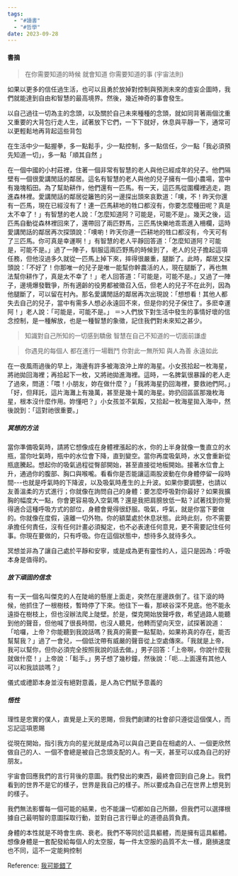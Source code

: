 ```yaml
---
tags:
  - "#讀書"
  - "#哲學"
date: 2023-09-28
---
```

#### 書摘

> 在你需要知道的時候
> 就會知道
> 你需要知道的事
> (宇宙法則)

如果以更多的信任過生活，也可以且勇於放掉對控制與預測未來的虛妄企圖時，我們就能達到自由和智慧的最高境界。然後，幾近神奇的事會發生。

以自己過往一切為主的念頭，以及關於自己未來種種的念頭，就如同背著兩個沈重又重要的大背包行走人生，試著放下它們，一下下就好，休息與平靜一下，通常可以更輕鬆地再背起這些背包

在生活中少一點握拳，多一點鬆手，少一點控制，多一點信任，少一點「我必須預先知道一切」，多一點「順其自然  」

在一個中國的小村莊裡，住著一個非常有智慧的老人與他已經成年的兒子。他們隔壁有一個很愛講閒話的鄰居。這名有智慧的老人與他的兒子擁有一個小農場，當中有幾塊稻田。為了幫助耕作，他們還有一匹馬。有一天，這匹馬從圍欄裡逃走，跑進森林裡。愛講閒話的鄰居從籬笆的另一邊探出頭來哀歎道：「噢，不！昨天你還有一匹馬，現在已經沒有了！連一匹馬耕地的牲口都沒有，你要怎麼種田呢？真是太不幸了！」有智慧的老人說：「怎麼知道阿？可能是，可能不是」。幾天之後，這匹馬自動從森林裡回來了，還帶回了兩匹野馬，三匹馬快樂地乖乖進入柵欄，這時愛講閒話的鄰居再次探頭說：「噢喲！昨天你連一匹耕地的牲口都沒有，今天可有了三匹馬。你可真是幸運啊！」有智慧的老人平靜回答道：「怎麼知道阿？可能是，可能不是。」過了一陣子，馴服這兩匹野馬的時候到了，老人的兒子擔起這項任務，但他沒過多久就從一匹馬上掉下來，摔得很嚴重，腿斷了。此時，鄰居又探頭說：「不好了！你那唯一的兒子是唯一能幫你幹農活的人，現在腿斷了，再也無法幫你耕作了，真是太不幸了！」老人回答道：「可能是，可能不是。」又過了一陣子，邊境爆發戰爭，所有適齡的役男都被徵召入伍，但老人的兒子不在此列，因為他腿斷了，可以留在村內。那名愛講閒話的鄰居再次出現說：「想想看！其他人都失去自己的兒子，當中有需多人想必永遠回不來，但是你的兒子保住了。多麽幸運阿！」老人說：「可能是，可能不是。」
＝>人們放下對生活中發生的事情好壞的信念控制，是一種解放，也是一種智慧的象徵，記住我們對未來知之甚少。


> 知識對自己所知的一切感到驕傲
> 智慧在自己不知道的一切面前謙虛

> 你遇見的每個人
> 都在進行一場戰鬥
> 你對此一無所知
> 與人為善
> 永遠如此

在一夜風雨過後的早上，海邊有許多被海浪沖上岸的海星。小女孩拾起一枚海星，將祂拋回海裡；再拾起下一枚，又將祂拋進海裡。這時，一名脾氣很暴躁的老人走了過來，問道：「喂！小朋友，妳在做什麼？」「我將海星扔回海裡，要救祂們阿。」「好，但拜託，這片海灘上有幾萬，甚至是幾十萬的海星。妳扔回區區那幾枚海星，根本沒什麼作用。妳懂吧？」小女孩並不氣餒，又拾起一枚海星拋入海中，然後說到：「這對祂很重要。」


##### 冥想的方法
當你準備吸氣時，請將它想像成在身體裡漲起的水，你的上半身就像一隻直立的水瓶，當你吐氣時，瓶中的水位會下降，直到變空。當你再度吸氣時，水又會重新從瓶底騰起。想起你的吸氣過程從臀部開始，甚至直接從地板開始。接著水位會上升，通過你的腹部、胸口與喉嚨。看看你是否能讓這兩股波動在你身體停留一段時間---也就是呼氣時的下降波，以及吸氣時產生的上升波。如果你要調整，也請以友善溫柔的方式進行；你就像在詢問自己的身體：要怎麼呼吸對你最好？如果我擴胸的幅度大一點，你會更容易吸入空氣嗎？還是我把肩膀放低一點？試著找到你覺得適合這種呼吸方式的部位，身體會覺得很舒服。吸氣，呼氣，就是你當下要做的。你就像在度假，遠離一切外物。你的額葉處於休息狀態。此時此刻，你不需要承擔任何責任，沒有任何計畫必須擬定，也不必表達任何意見，更不需要記住任何事。你現在要做的，只有呼吸。你在這個狀態中，想待多久就待多久。

冥想並非為了讓自己處於平靜和安寧，或是成為更有靈性的人，這只是因為：呼吸本身是值得的。

##### 放下頑固的信念
有一天一個名叫傑克的人在陡峭的懸崖上面走，突然在崖邊跌倒了。往下滾的時候，他抓住了一根樹枝，暫時停了下來。他往下一看，那峽谷深不見底。他不能永遠掛在樹枝上，但也沒辦法爬上陡壁。於是，傑克開始放聲呼救，希望過路人能聽到他的聲音，但他喊了很長時間，也沒人聽見，他轉而望向天空，試探著說道：「哈囉，上帝？你能聽到我說話嗎？我真的需要一點幫助，如果祢真的存在，能否幫幫我？」過了一會兒，一個低沈帶有威嚴的聲音從上空處傳來。「我就是上帝，我可以幫你，但你必須完全按照我說的話去做。」男子回答：「上帝啊，你說什麼我就做什麼！」上帝說：「鬆手。」男子想了幾秒鐘，然後說：「呃...上面還有其他人可以和我談談嗎？」

儀式或禮節本身並沒有絕對意義，是人為它們賦予意義的

##### 悟性
理性是忠實的僕人，直覺是上天的恩賜，但我們創建的社會卻只遵從這個僕人，而忘記這項恩賜

從現在開始，指引我方向的星光就是成為可以與自己更自在相處的人、一個更欣然做自己的人、一個不會總是被自己念頭支配的人。有一天，甚至可以成為自己的好朋友。


宇宙會回應我們的言行背後的意圖。我們發出的東西，最終會回到自己身上。我們看到的世界不是它的樣子，世界是我自己的樣子。所以要成為自己在世界上想見到的樣子。

我們無法影響每一個可能的結果，也不能讓一切都如自己所願，但我們可以選擇根據自己最明智的意圖採取行動，並對自己言行舉止的道德品質負責。

身體的本性就是不時會生病、衰老。我們不等同於這具軀體，而是擁有這具軀體。想像身體是一套配發給每個人的太空服，每一件太空服的品質不太一樣，磨損速度也不同，這不一定能夠控制


Reference:
[我可能錯了](https://www.books.com.tw/products/0010947051)
